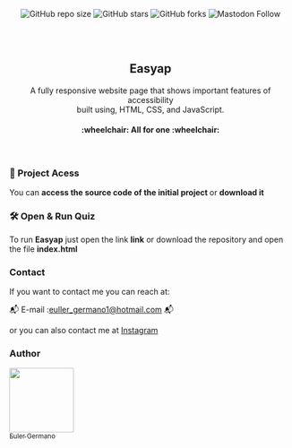 <div align="center">
  
  ![GitHub repo size](https://img.shields.io/github/repo-size/eullerg/Easyap)
  ![GitHub stars](https://img.shields.io/github/stars/eullerg/Easyap)
  ![GitHub forks](https://img.shields.io/github/forks/eullerg/Easyap)
  ![Mastodon Follow](https://img.shields.io/mastodon/follow/110913095554798781)
 
  <br />
  <br />
  
  <h2 align="center">Easyap</h2>

  A fully responsive website page that shows important features of accessibility  <br />built using, HTML, CSS, and JavaScript.

  <h4>
    :wheelchair:  All for one  :wheelchair:
</h4>


</div>

<br />



### 📁 Project Acess

You can <strong> access the source code of the initial project </strong> or <strong> download it </strong>

### 🛠️ Open & Run Quiz

To run **Easyap** just open the link **link** or download the repository and open the file <strong> index.html </strong>


### Contact

If you want to contact me you can reach at: 

:mailbox_with_mail: E-mail :euller_germano1@hotmail.com	:mailbox_with_mail: 	

or you can also contact me at [Instagram](https://www.instagram.com/og.euller)


### Author

 [<img src="https://avatars.githubusercontent.com/u/28613413?v=4" width=115><br><sub>Euler Germano</sub>](https://github.com/eullerg) 


